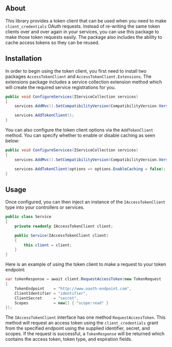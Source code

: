 ## About

This library provides a token client that can be used when you need to make `client_credentials` OAuth requests. Instead of re-writing the same token clients over and over again in your services, you can use this package to make those token requests easily. The package also includes the ability to cache access tokens so they can be reused.

## Installation

In order to begin using the token client, you first need to install two packages `AccessTokenClient` and `AccessTokenClient.Extensions`. The extensions package includes a service collection extension method which will create the required service registrations for you.

```csharp
public void ConfigureServices(IServiceCollection services)
{
    services.AddMvc().SetCompatibilityVersion(CompatibilityVersion.Version_2_1);

    services.AddTokenClient();
}
```

You can also configure the token client options via the `AddTokenClient` method. You can specify whether to enable or disable caching as seen below:

```csharp
public void ConfigureServices(IServiceCollection services)
{
    services.AddMvc().SetCompatibilityVersion(CompatibilityVersion.Version_2_1);

    services.AddTokenClient(options => options.EnableCaching = false);
}
```

## Usage

Once configured, you can then inject an instance of the `IAccessTokenClient` type into your controllers or services.

```csharp
public class Service
{
    private readonly IAccessTokenClient client;

    public Service(IAccessTokenClient client)
    {
        this.client = client;
    }
}
```

Here is an example of using the token client to make a request to your token endpoint:

```csharp
var tokenResponse = await client.RequestAccessToken(new TokenRequest
{
    TokenEndpoint    = "http://www.oauth-endpoint.com",
    ClientIdentifier = "identifier",
    ClientSecret     = "secret",
    Scopes           = new[] { "scope:read" }
});
```

The `IAccessTokenClient` interface has one method `RequestAccessToken`. This method will request an access token using the `client_credentials` grant from the specified endpoint using the supplied identifier, secret, and scopes. If the request is successful, a `TokenResponse` will be returned which contains the access token, token type, and expiration fields.
